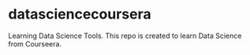 # datasciencecoursera
Learning Data Science Tools.
This repo is created to learn Data Science from Courseera.
